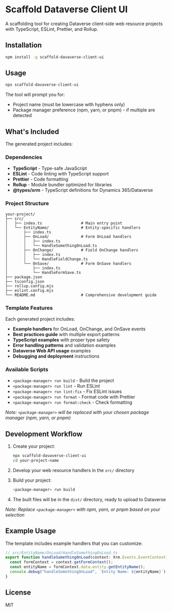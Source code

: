 # Scaffold Dataverse Client UI

A scaffolding tool for creating Dataverse client-side web resource projects with TypeScript, ESLint, Prettier, and Rollup.

## Installation

```bash
npm install -g scaffold-davaverse-client-ui
```

## Usage

```bash
npx scaffold-davaverse-client-ui
```

The tool will prompt you for:

- Project name (must be lowercase with hyphens only)
- Package manager preference (npm, yarn, or pnpm) - if multiple are detected

## What's Included

The generated project includes:

### Dependencies

- **TypeScript** - Type-safe JavaScript
- **ESLint** - Code linting with TypeScript support
- **Prettier** - Code formatting
- **Rollup** - Module bundler optimized for libraries
- **@types/xrm** - TypeScript definitions for Dynamics 365/Dataverse

### Project Structure

```
your-project/
├── src/
│   ├── index.ts                 # Main entry point
│   └── EntityName/              # Entity-specific handlers
│       ├── index.ts
│       ├── OnLoad/              # Form OnLoad handlers
│       │   ├── index.ts
│       │   └── HandleSomethingOnLoad.ts
│       ├── OnChange/            # Field OnChange handlers
│       │   ├── index.ts
│       │   └── HandleFieldChange.ts
│       └── OnSave/              # Form OnSave handlers
│           ├── index.ts
│           └── HandleFormSave.ts
├── package.json
├── tsconfig.json
├── rollup.config.mjs
├── eslint.config.mjs
└── README.md                    # Comprehensive development guide
```

### Template Features

Each generated project includes:

- **Example handlers** for OnLoad, OnChange, and OnSave events
- **Best practices guide** with multiple export patterns
- **TypeScript examples** with proper type safety
- **Error handling patterns** and validation examples
- **Dataverse Web API usage** examples
- **Debugging and deployment** instructions

### Available Scripts

- `<package-manager> run build` - Build the project
- `<package-manager> run lint` - Run ESLint
- `<package-manager> run lint:fix` - Fix ESLint issues
- `<package-manager> run format` - Format code with Prettier
- `<package-manager> run format:check` - Check formatting

_Note: `<package-manager>` will be replaced with your chosen package manager (npm, yarn, or pnpm)_

## Development Workflow

1. Create your project:

   ```bash
   npx scaffold-davaverse-client-ui
   cd your-project-name
   ```

2. Develop your web resource handlers in the `src/` directory

3. Build your project:

   ```bash
   <package-manager> run build
   ```

4. The built files will be in the `dist/` directory, ready to upload to Dataverse

_Note: Replace `<package-manager>` with npm, yarn, or pnpm based on your selection_

## Example Usage

The template includes example handlers that you can customize:

```typescript
// src/EntityName/OnLoad/HandleSomethingOnLoad.ts
export function handleSomethingOnLoad(context: Xrm.Events.EventContext): void {
  const formContext = context.getFormContext();
  const entityName = formContext.data.entity.getEntityName();
  console.debug("handleSomethingOnLoad", `Entity Name: ${entityName}`);
}
```

## License

MIT
